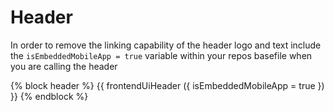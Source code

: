 # Header

In order to remove the linking capability of the header logo and text include the `isEmbeddedMobileApp = true` variable within your repos basefile when you are calling the header

{% block header %}
  {{ frontendUiHeader
  ({
    isEmbeddedMobileApp = true
  })
  }}
{% endblock %}
